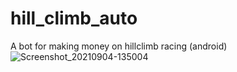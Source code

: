 # hill_climb_auto
A bot for making money on hillclimb racing (android)
![Screenshot_20210904-135004](https://user-images.githubusercontent.com/48842799/132095045-9d6ee73a-bd35-4504-84d5-2070fcc4bd39.png)
